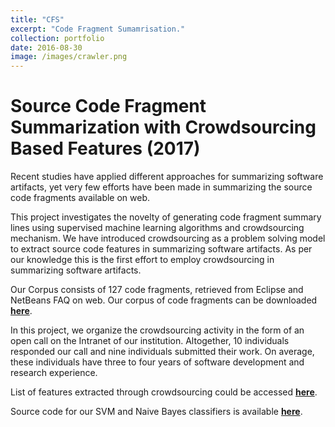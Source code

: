 ```yaml
---
title: "CFS"
excerpt: "Code Fragment Sumamrisation."
collection: portfolio
date: 2016-08-30
image: /images/crawler.png
---
```

#  **Source Code Fragment Summarization with Crowdsourcing Based Features (2017)**

Recent studies have applied different approaches for summarizing software artifacts, yet very few efforts have been made in summarizing the source code fragments available on web.

This project investigates the novelty of generating code fragment summary lines using supervised machine learning algorithms and crowdsourcing mechanism. We have introduced crowdsourcing as a problem solving model to extract source code features in summarizing software artifacts. As per our knowledge this is the first effort to employ crowdsourcing in summarizing software artifacts.

Our Corpus consists of 127 code fragments, retrieved from Eclipse and NetBeans FAQ on web. Our corpus of code fragments can be downloaded  [**here**](http://oscar-lab.org/CFS/codeFragments.txt).

In this project, we organize the crowdsourcing activity in the form of an open call on the Intranet of our institution. Altogether, 10 individuals responded our call and nine individuals submitted their work. On average, these individuals have three to four years of software development and research experience.  

List of features extracted through crowdsourcing could be accessed  [**here**](http://oscar-lab.org/CFS/features.txt).  

Source code for our SVM and Naive Bayes classifiers is available  [**here**](http://oscar-lab.org/CFS/dataset.zip).
